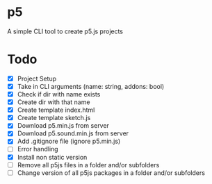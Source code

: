 # p5
A simple CLI tool to create p5.js projects

# Todo
- [x] Project Setup
- [x] Take in CLI arguments (name: string, addons: bool)
- [x] Check if dir with name exists
- [x] Create dir with that name
- [x] Create template index.html
- [x] Create template sketch.js
- [x] Download p5.min.js from server
- [x] Download p5.sound.min.js from server
- [x] Add .gitignore file (ignore p5.min.js)
- [ ] Error handling
- [x] Install non static version
- [ ] Remove all p5js files in a folder and/or subfolders
- [ ] Change version of all p5js packages in a folder and/or subfolders